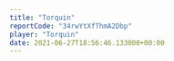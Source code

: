 ```yaml
---
title: "Torquin"
reportCode: "34rwYtXfThmA2Dbp"
player: "Torquin"
date: 2021-06-27T18:56:46.133000+00:00
---
```

